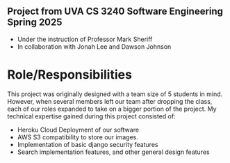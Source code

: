 ## Project from UVA CS 3240 Software Engineering Spring 2025
- Under the instruction of Professor Mark Sheriff
- In collaboration with Jonah Lee and Dawson Johnson


# Role/Responsibilities
This project was originally designed with a team size of 5 students in mind. However, when several members left our team after dropping the class, each of our roles expanded to take on a bigger portion of the project. My technical expertise gained during this project consisted of:
  - Heroku Cloud Deployment of our software
  - AWS S3 compatibility to store our images.
  - Implementation of basic django security features
  - Search implementation features, and other general design features 


